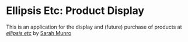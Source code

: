# Ellipsis Etc: Product Display

This is an application for the display and (future) purchase of products at
[*ellipsis etc*](http://ellipsisetc.com/) by [Sarah Munro](http://ellipsisetc.com/about.html)